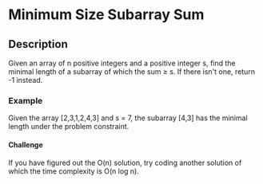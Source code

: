 # Minimum Size Subarray Sum

## Description

Given an array of n positive integers and a positive integer s, find the minimal length of a subarray of which the sum ≥ s. If there isn't one, return -1 instead.

### Example

Given the array [2,3,1,2,4,3] and s = 7, the subarray [4,3] has the minimal length under the problem constraint.

#### Challenge

If you have figured out the O(n) solution, try coding another solution of which the time complexity is O(n log n).
